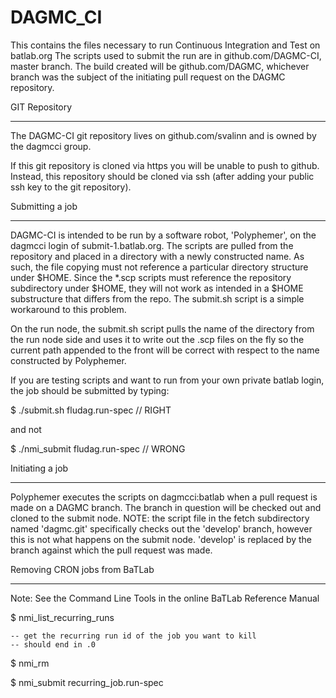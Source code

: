 DAGMC_CI
=========

This contains the files necessary to run Continuous Integration and Test on batlab.org
The scripts used to submit the run are in github.com/DAGMC-CI, master branch.
The build created will be github.com/DAGMC, whichever branch was the subject of the initiating
pull request on the DAGMC repository.

GIT Repository
_______________

The DAGMC-CI git repository lives on github.com/svalinn and is owned by the dagmcci group.  

If this git repository is cloned via https you will be unable to push to github.
Instead, this repository should be cloned via ssh (after adding your public ssh key to the git repository). 

Submitting a job
________________
DAGMC-CI is intended to be run by a software robot, 'Polyphemer', on the dagmcci login of 
submit-1.batlab.org.  The scripts are pulled from the repository and placed in a directory 
with a newly constructed name.  As such, the file copying must not reference a particular 
directory structure under $HOME.  Since the *.scp scripts must reference 
the repository subdirectory under $HOME, they will not work as intended in a $HOME substructure 
that differs from the repo.  The submit.sh script is a simple workaround to this problem.  

On the run node, the submit.sh script pulls the name of the directory from the run node side 
and uses it to write out the .scp files on the fly so the current path appended to the front 
will be correct with respect to the name constructed by Polyphemer.

If you are testing scripts and want to run from your own private batlab login, the job should 
be submitted by typing:

$ ./submit.sh fludag.run-spec    // RIGHT

and not 

$ ./nmi_submit fludag.run-spec   // WRONG

Initiating a job
________________
Polyphemer executes the scripts on dagmcci:batlab when a pull request is made on a DAGMC branch.
The branch in question will be checked out and cloned to the submit node.  NOTE:  the script file
in the fetch subdirectory named 'dagmc.git' specifically checks out the 'develop' branch, however this
is not what happens on the submit node.  'develop' is replaced by the branch against which the pull
request was made.


Removing CRON jobs from BaTLab
_____________________________
Note:  See the Command Line Tools in the online BaTLab Reference Manual

$ nmi_list_recurring_runs

	-- get the recurring run id of the job you want to kill
	-- should end in .0

$ nmi_rm <recurring run id>

$ nmi_submit recurring_job.run-spec
